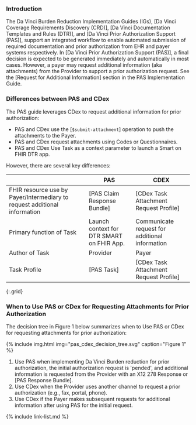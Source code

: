 

### Introduction

The Da Vinci Burden Reduction Implementation Guides (IGs), [Da Vinci Coverage Requirements Discovery (CRD)], [Da Vinci Documentation Templates and Rules (DTR)], and [Da Vinci Prior Authorization Support (PAS)], support an integrated workflow to enable automated submission of required documentation and prior authorization from EHR and payer systems respectively.  In [Da Vinci Prior Authorization Support (PAS)], a final decision is expected to be generated immediately and automatically in most cases. However, a payer may request additional information (aka attachments) from the Provider to support a prior authorization request. See the [Request for Additional Information] section in the PAS Implementation Guide.

### Differences between PAS and CDex

The PAS guide leverages CDex to request additional information for prior authorization:

- PAS and CDex use the [`$submit-attachment`] operation to push the attachments to the Payer.
- PAS and CDex request attachments using Codes or Questionnaires.
- PAS and CDex Use Task as a context parameter to launch a Smart on FHIR DTR app.

However, there are several key differences:

||PAS|CDEX|
|---|---|---|
|FHIR resource use by Payer/Intermediary to request additional information | [PAS Claim Response Bundle] | [CDex Task Attachment Request Profile]
|Primary function of Task | Launch context for DTR SMART on FHIR App. | Communicate request for additional information
|Author of Task | Provider | Payer|
|Task Profile | [PAS Task] | [CDex Task Attachment Request Profile]
{:.grid}

###  When to Use PAS or CDex for Requesting Attachments for Prior Authorization

The decision tree in Figure 1 below summarizes when to Use PAS or CDex for requesting attachments for prior authorization:

{% include img.html img="pas_cdex_decision_tree.svg" caption="Figure 1" %} 

1. Use PAS when implementing Da Vinci Burden reduction for prior authorization, the initial authorization request is 'pended', and additional information is requested from the Provider with an X12 278 Response or [PAS Response Bundle].
1. Use CDex when the Provider uses another channel to request a prior authorization (e.g., fax, portal, phone).
2. Use CDex if the Payer makes subsequent requests for additional information after using PAS for the initial request.

{% include link-list.md %}

